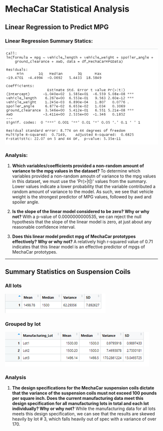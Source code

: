 # MechaCar Statistical Analysis

## Linear Regression to Predict MPG

### Linear Regression Summary Statics:

![Linear Regression Summary Statistics](https://github.com/noble190/MechaCar_Statistical_Analysis/blob/main/img/LinearRegressionSummary.png)

### Analysis:

1. <b>Which variables/coefficients provided a non-random amount of variance to the mpg values in the dataset? </b>
To determine which variables provided a non-random amoutn of variance to the mpg values in this dataset, we must use the 'Pr(>|t|)' values from the summary. Lower values indicate a lower probability that the variable contributed a random amount of variance to the model. As such, we see that vehicle weight is the strongest predictor of MPG values, followed by awd and spoiler angle.

2. <b>Is the slope of the linear model considered to be zero? Why or why not? </b>
With a p-value of 0.0000000000535, we can reject the null hypothesis that the slope of the linear model is zero, at just about any reasonable confidence interval.

3. <b>Does this linear model predict mpg of MechaCar prototypes effectively? Why or why not? </b>
A relatively high r-squared value of 0.71 indicates that this linear model is an effective predictor of mpgs of MechaCar prototypes.

<hr>

## Summary Statistics on Suspension Coils

### All lots
![Summary Statistics - all lots](https://github.com/noble190/MechaCar_Statistical_Analysis/blob/main/img/Summary_Total.png)

### Grouped by lot
![Summary Statistics - grouped by lot](https://github.com/noble190/MechaCar_Statistical_Analysis/blob/main/img/Summary_PerLot.png)

### Analysis

1. <b>The design specifications for the MechaCar suspension coils dictate that the variance of the suspension coils must not exceed 100 pounds per square inch. Does the current manufacturing data meet this design specification for all manufacturing lots in total and each lot individually? Why or why not?</b>
While the manufacturing data for all lots meets this design specification, we can see that the results are skewed heavily by lot # 3, which falls heavily out of spec with a variance of over 170.
